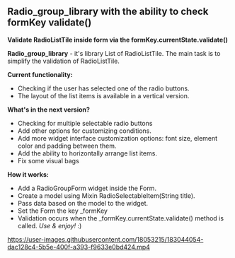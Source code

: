 ## Radio_group_library with the ability to check formKey validate()

**Validate RadioListTile inside form via the formKey.currentState.validate()**

**Radio_group_library** - it's library List of RadioListTile.
The main task is to simplify the validation of RadioListTile.
 
**Current functionality:**
- Checking if the user has selected one of the radio buttons.
- The layout of the list items is available in a vertical version.

**What's in the next version?**
- Checking for multiple selectable radio buttons
- Add other options for customizing conditions.
- Add more widget interface customization options: font size, element color and padding between them.
- Add the ability to horizontally arrange list items.
- Fix some visual bags

**How it works:**
- Add a RadioGroupForm widget inside the Form.
- Create a model using Mixin RadioSelectableItem(String title).
- Pass data based on the model to the widget.
- Set the Form the key _formKey
- Validation occurs when the _formKey.currentState.validate() method is called.
*Use & enjoy!* :)



https://user-images.githubusercontent.com/18053215/183044054-dac128c4-5b5e-400f-a393-f9633e0bd424.mp4




